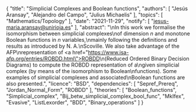 {
    "title": "Simplicial Complexes and Boolean functions",
    "authors": [
        "Jesús Aransay",
        "Alejandro del Campo",
        "Julius Michaelis"
    ],
    "topics": [
        "Mathematics/Topology"
    ],
    "date": "2021-11-29",
    "notify": [
        "jesus-maria.aransay@unirioja.es"
    ],
    "abstract": "\nIn this work we formalise the isomorphism between simplicial complexes\nof dimension $n$ and monotone Boolean functions in $n$ variables,\nmainly following the definitions and results as introduced by N. A.\nScoville. We also take advantage of the AFP\nrepresentation of <a href=\"https://www.isa-afp.org/entries/ROBDD.html\">ROBDD</a>\n(Reduced Ordered Binary Decision Diagrams) to compute the ROBDD representation of a\ngiven simplicial complex (by means of the isomorphism to Boolean\nfunctions). Some examples of simplicial complexes and associated\nBoolean functions are also presented.",
    "licence": "BSD",
    "dependencies": [
        "Sepref_Prereq",
        "Jordan_Normal_Form",
        "ROBDD"
    ],
    "theories": [
        "Boolean_functions",
        "Simplicial_complex",
        "Bij_betw_simplicial_complex_bool_func",
        "MkIfex",
        "Evasive",
        "ListLexorder",
        "BDD",
        "Binary_operations"
    ]
}